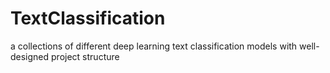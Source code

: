 # TextClassification
a collections of different deep learning text classification models with well-designed project structure
